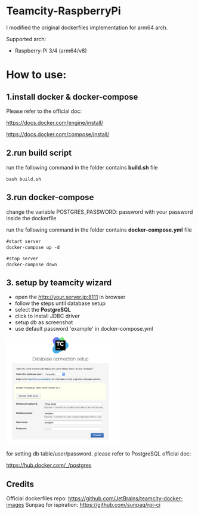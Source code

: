# Teamcity-RaspberryPi
I modified the original dockerfiles implementation for arm64 arch.

Supported arch:

- Raspberry-Pi 3/4 (arm64/v8)

 
# How to use:

## 1.install docker & docker-compose

Please refer to the official doc:

https://docs.docker.com/engine/install/

https://docs.docker.com/compose/install/

## 2.run build script

run the following command in the folder contains **build.sh** file

```
bash build.sh
```

## 3.run docker-compose

change the variable POSTGRES_PASSWORD: password with your password inside the dockerfile

run the following command in the folder contains **docker-compose.yml** file

```
#start server
docker-compose up -d
```

```
#stop server
docker-compose down
```

## 3. setup by teamcity wizard

- open the http://your.server.ip:8111 in browser
- follow the steps until database setup
- select the **PostgreSQL**
- click to install JDBC driver
- setup db as screenshot
- use default password 'example' in docker-compose.yml

<img src="pics/psql-setup.png"  width="60%" height="60%">


for setting db table/user/password.
please refer to PostgreSQL official doc:

https://hub.docker.com/_/postgres

## Credits
Official dockerfiles repo: https://github.com/JetBrains/teamcity-docker-images
Sunpaq for ispiration: https://github.com/sunpaq/rpi-ci

